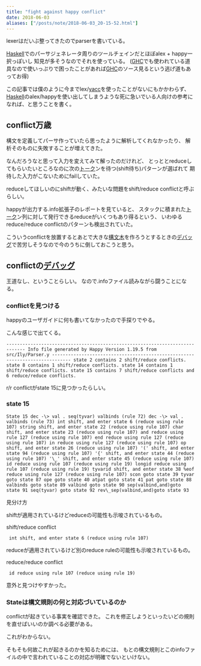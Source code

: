 ```yaml
---
title: "fight against happy conflict"
date: 2018-06-03
aliases: ["/posts/note/2018-06-03_20-15-52.html"]
---
```


lexerはだいぶ整ってきたのでparserを書いている。

[Haskell](http://d.hatena.ne.jp/keyword/Haskell)でのパーサジェネレータ周りのツールチェインだとほぼalex + happy一択っぽいし 知見が多そうなのでそれを使っている。 ([GHC](http://d.hatena.ne.jp/keyword/GHC)でも使われている道具なので使いっぷりで困ったことがあれば[GHC](http://d.hatena.ne.jp/keyword/GHC)のソース見るという逃げ道もあってお得)

この記事では僕のように今までlex/[yacc](http://d.hatena.ne.jp/keyword/yacc)を使ったことがないにもかかわらず、[Haskell](http://d.hatena.ne.jp/keyword/Haskell)のalex/happyを使い出してしまうような死に急いでいる人向けの参考になれば、と思うことを書く。

## conflict万歳

構文を定義してパーサ作っていたら思ったように解析してくれなかったり、 解析そのものに失敗することが増えてきた。

なんだろうなと思って入力を変えてみて解ったのだけれど、 とっととreduceしてもらいたいところなのに次の[トーク](http://d.hatena.ne.jp/keyword/%A5%C8%A1%BC%A5%AF)ンを待つ(shift待ち)パターンが選ばれて 期待した入力がこないためにfailしていた。

reduceしてほしいのにshiftが動く、みたいな問題をshift/reduce conflictと呼ぶらしい。

happyが出力する.info拡張子のレポートを見ていると、 スタックに積まれた[トーク](http://d.hatena.ne.jp/keyword/%A5%C8%A1%BC%A5%AF)ン列に対して発行できるreduceがいくつもあり得るという、 いわゆるreduce/reduce conflictのパターンも検出されていた。

こういうconflictを放置するとあとで大きな[構文木](http://d.hatena.ne.jp/keyword/%B9%BD%CA%B8%CC%DA)を作ろうとするときの[デバッグ](http://d.hatena.ne.jp/keyword/%A5%C7%A5%D0%A5%C3%A5%B0)で苦労しそうなので今のうちに倒しておこうと思う。

## conflictの[デバッグ](http://d.hatena.ne.jp/keyword/%A5%C7%A5%D0%A5%C3%A5%B0)

王道なし、ということらしい。 なので.infoファイル読みながら闘うことになる。

### conflictを見つける

happyのユーザガイドに何も書いてなかったので手探りでやる。

こんな感じで出てくる。

    ----------------------------------------------------------------------------- Info file generated by Happy Version 1.19.5 from src/Ily/Parser.y ----------------------------------------------------------------------------- state 2 contains 2 shift/reduce conflicts. state 8 contains 1 shift/reduce conflicts. state 14 contains 1 shift/reduce conflicts. state 15 contains 7 shift/reduce conflicts and 6 reduce/reduce conflicts.

r/r conflictがstate 15に見つかったらしい。

### state 15

    State 15 dec -\> val . seq(tyvar) valbinds (rule 72) dec -\> val . valbinds (rule 73) int shift, and enter state 6 (reduce using rule 107) string shift, and enter state 22 (reduce using rule 107) char shift, and enter state 23 (reduce using rule 107) and reduce using rule 127 (reduce using rule 107) end reduce using rule 127 (reduce using rule 107) in reduce using rule 127 (reduce using rule 107) op shift, and enter state 26 (reduce using rule 107) '(' shift, and enter state 94 (reduce using rule 107) '{' shift, and enter state 44 (reduce using rule 107) '\_' shift, and enter state 45 (reduce using rule 107) id reduce using rule 107 (reduce using rule 19) longid reduce using rule 107 (reduce using rule 19) tyvarid shift, and enter state 38 %eof reduce using rule 127 (reduce using rule 107) scon goto state 39 tyvar goto state 87 ope goto state 40 atpat goto state 41 pat goto state 88 valbinds goto state 89 valbind goto state 90 sep(valbind,and)goto state 91 seq(tyvar) goto state 92 rev\_sep(valbind,and)goto state 93

見分け方

shiftが適用されているけどreduceの可能性も示唆されているもの。

shift/reduce conflict

     int shift, and enter state 6 (reduce using rule 107)

reduceが適用されているけど別のreduce ruleの可能性も示唆されているもの。

reduce/reduce conflict

     id reduce using rule 107 (reduce using rule 19)

意外と見つけやすかった。

### Stateは構文規則の何と対応づいているのか

conflictが起きている事実を確認できた。 これを修正しようといったいどの規則を直せばいいのか調べる必要がある。

これがわからない。

そもそも何故これが起きるのかを知るためには、 もとの構文規則とこのinfoファイルの中で言われていることの対応が明確でないといけない。

